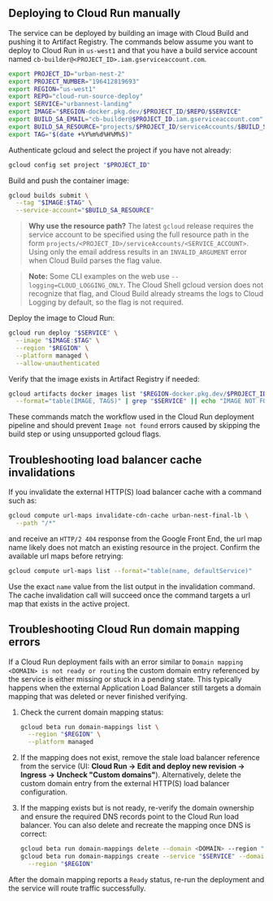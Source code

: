 ## Deploying to Cloud Run manually

The service can be deployed by building an image with Cloud Build and pushing it to Artifact Registry. The commands below assume you want to deploy to Cloud Run in `us-west1` and that you have a build service account named `cb-builder@<PROJECT_ID>.iam.gserviceaccount.com`.

```bash
export PROJECT_ID="urban-nest-2"
export PROJECT_NUMBER="196412819693"
export REGION="us-west1"
export REPO="cloud-run-source-deploy"
export SERVICE="urbannest-landing"
export IMAGE="$REGION-docker.pkg.dev/$PROJECT_ID/$REPO/$SERVICE"
export BUILD_SA_EMAIL="cb-builder@$PROJECT_ID.iam.gserviceaccount.com"
export BUILD_SA_RESOURCE="projects/$PROJECT_ID/serviceAccounts/$BUILD_SA_EMAIL"
export TAG="$(date +%Y%m%d%H%M%S)"
```

Authenticate gcloud and select the project if you have not already:

```bash
gcloud config set project "$PROJECT_ID"
```

Build and push the container image:

```bash
gcloud builds submit \
  --tag "$IMAGE:$TAG" \
  --service-account="$BUILD_SA_RESOURCE"
```

> **Why use the resource path?** The latest `gcloud` release requires
> the service account to be specified using the full resource path in
> the form `projects/<PROJECT_ID>/serviceAccounts/<SERVICE_ACCOUNT>`.
> Using only the email address results in an `INVALID_ARGUMENT` error
> when Cloud Build parses the flag value.

> **Note:** Some CLI examples on the web use `--logging=CLOUD_LOGGING_ONLY`. The Cloud Shell gcloud version does not recognize that flag, and Cloud Build already streams the logs to Cloud Logging by default, so the flag is not required.

Deploy the image to Cloud Run:

```bash
gcloud run deploy "$SERVICE" \
  --image "$IMAGE:$TAG" \
  --region "$REGION" \
  --platform managed \
  --allow-unauthenticated
```

Verify that the image exists in Artifact Registry if needed:

```bash
gcloud artifacts docker images list "$REGION-docker.pkg.dev/$PROJECT_ID/$REPO" \
  --format="table(IMAGE, TAGS)" | grep "$SERVICE" || echo "IMAGE NOT FOUND"
```

These commands match the workflow used in the Cloud Run deployment pipeline and should prevent `Image not found` errors caused by skipping the build step or using unsupported gcloud flags.

## Troubleshooting load balancer cache invalidations

If you invalidate the external HTTP(S) load balancer cache with a command such as:

```bash
gcloud compute url-maps invalidate-cdn-cache urban-nest-final-lb \
  --path "/*"
```

and receive an `HTTP/2 404` response from the Google Front End, the url map name likely does not match an existing resource in the project. Confirm the available url maps before retrying:

```bash
gcloud compute url-maps list --format="table(name, defaultService)"
```

Use the exact `name` value from the list output in the invalidation command. The cache invalidation call will succeed once the command targets a url map that exists in the active project.

## Troubleshooting Cloud Run domain mapping errors

If a Cloud Run deployment fails with an error similar to
`Domain mapping <DOMAIN> is not ready or routing` the custom domain entry
referenced by the service is either missing or stuck in a pending state.
This typically happens when the external Application Load Balancer still
targets a domain mapping that was deleted or never finished verifying.

1. Check the current domain mapping status:

   ```bash
   gcloud beta run domain-mappings list \
     --region "$REGION" \
     --platform managed
   ```

2. If the mapping does not exist, remove the stale load balancer reference
   from the service (UI: **Cloud Run → Edit and deploy new revision → Ingress →
   Uncheck "Custom domains"**). Alternatively, delete the custom domain entry
   from the external HTTP(S) load balancer configuration.

3. If the mapping exists but is not ready, re-verify the domain ownership and
   ensure the required DNS records point to the Cloud Run load balancer. You
   can also delete and recreate the mapping once DNS is correct:

   ```bash
   gcloud beta run domain-mappings delete --domain <DOMAIN> --region "$REGION"
   gcloud beta run domain-mappings create --service "$SERVICE" --domain <DOMAIN> \
     --region "$REGION"
   ```

After the domain mapping reports a `Ready` status, re-run the deployment and
the service will route traffic successfully.
